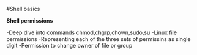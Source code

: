 #Shell basics

**Shell permissions**

-Deep dive into commands chmod,chgrp,chown,sudo,su
-Linux file permissions
-Representing each of the three sets of permissins as single digit
-Permission to change owner of file or group
